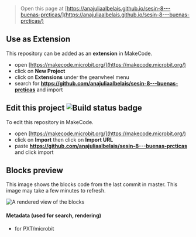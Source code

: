 
> Open this page at [https://anajuliaalbelais.github.io/sesin-8---buenas-prcticas/](https://anajuliaalbelais.github.io/sesin-8---buenas-prcticas/)

## Use as Extension

This repository can be added as an **extension** in MakeCode.

* open [https://makecode.microbit.org/](https://makecode.microbit.org/)
* click on **New Project**
* click on **Extensions** under the gearwheel menu
* search for **https://github.com/anajuliaalbelais/sesin-8---buenas-prcticas** and import

## Edit this project ![Build status badge](https://github.com/anajuliaalbelais/sesin-8---buenas-prcticas/workflows/MakeCode/badge.svg)

To edit this repository in MakeCode.

* open [https://makecode.microbit.org/](https://makecode.microbit.org/)
* click on **Import** then click on **Import URL**
* paste **https://github.com/anajuliaalbelais/sesin-8---buenas-prcticas** and click import

## Blocks preview

This image shows the blocks code from the last commit in master.
This image may take a few minutes to refresh.

![A rendered view of the blocks](https://github.com/anajuliaalbelais/sesin-8---buenas-prcticas/raw/master/.github/makecode/blocks.png)

#### Metadata (used for search, rendering)

* for PXT/microbit
<script src="https://makecode.com/gh-pages-embed.js"></script><script>makeCodeRender("{{ site.makecode.home_url }}", "{{ site.github.owner_name }}/{{ site.github.repository_name }}");</script>
